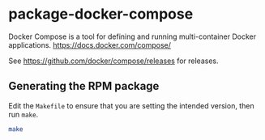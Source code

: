 # package-docker-compose

Docker Compose is a tool for defining and running multi-container Docker applications. <https://docs.docker.com/compose/>

See <https://github.com/docker/compose/releases> for releases.

## Generating the RPM package

Edit the `Makefile` to ensure that you are setting the intended version, then run `make`.

```bash
make
```
